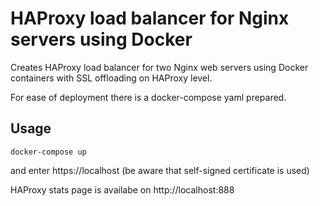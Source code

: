 # HAProxy load balancer for Nginx servers using Docker

Creates HAProxy load balancer for two Nginx web servers using Docker containers with SSL offloading on HAProxy level.

For ease of deployment there is a docker-compose yaml prepared.

## Usage
```
docker-compose up
```
and enter https://localhost (be aware that self-signed certificate is used)

HAProxy stats page is availabe on http://localhost:888
